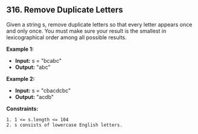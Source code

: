 ## 316. Remove Duplicate Letters

Given a string s, remove duplicate letters so that every letter appears once and only once. You must make sure your result is the smallest in lexicographical order among all possible results.

**Example 1:**

- **Input:** s = "bcabc"
- **Output:** "abc"

**Example 2:**

- **Input:** s = "cbacdcbc"
- **Output:** "acdb"

**Constraints:**

    1. 1 <= s.length <= 104
    2. s consists of lowercase English letters.
